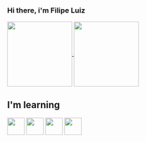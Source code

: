 ### Hi there, i'm Filipe Luiz

<a href="https://github.com/FLuiz22/github-readme-stats">
  <img height=150 align="center" src="https://github-readme-stats.vercel.app/api?username=FLuiz22&show_icons=true&theme=holi" />
</a>
<a href="https://github.com/FLuiz22/convoychat">
  <img height=150 align="center" src="https://github-readme-stats.vercel.app/api/top-langs?username=FLuiz22&layout=compact&theme=holi&langs_count=8&card_width=320" />
</a>

## I'm learning
<img loading="lazy" src="https://cdn.jsdelivr.net/gh/devicons/devicon/icons/java/java-original.svg" width="40" height="40"/> <img loading="lazy" src="https://cdn.jsdelivr.net/gh/devicons/devicon/icons/javascript/javascript-plain.svg" width="40" height="40"/> <img loading="lazy" src="https://cdn.jsdelivr.net/gh/devicons/devicon/icons/nodejs/nodejs-original.svg" width="40" height="40"/> <img loading="lazy" src="https://cdn.jsdelivr.net/gh/devicons/devicon/icons/vuejs/vuejs-original.svg" width="40" height="40"/>
